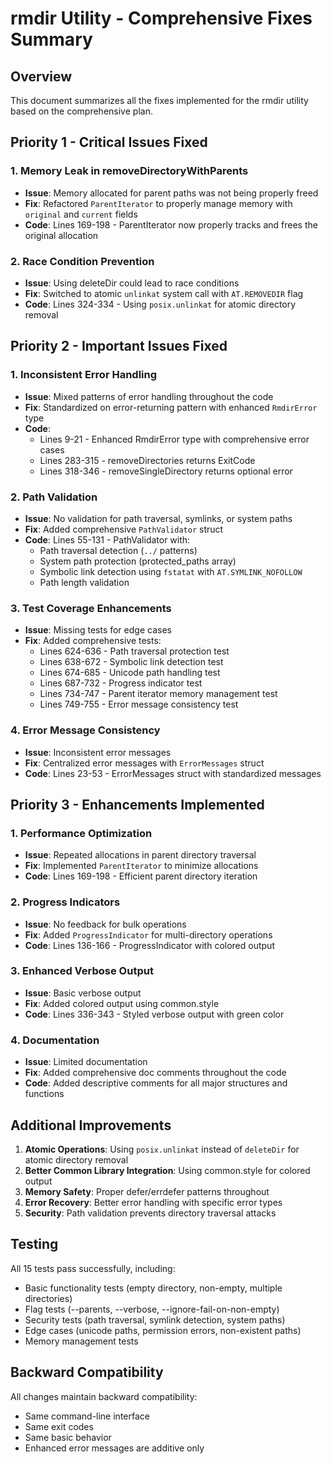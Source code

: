# rmdir Utility - Comprehensive Fixes Summary

## Overview
This document summarizes all the fixes implemented for the rmdir utility based on the comprehensive plan.

## Priority 1 - Critical Issues Fixed

### 1. Memory Leak in removeDirectoryWithParents
- **Issue**: Memory allocated for parent paths was not being properly freed
- **Fix**: Refactored `ParentIterator` to properly manage memory with `original` and `current` fields
- **Code**: Lines 169-198 - ParentIterator now properly tracks and frees the original allocation

### 2. Race Condition Prevention
- **Issue**: Using deleteDir could lead to race conditions
- **Fix**: Switched to atomic `unlinkat` system call with `AT.REMOVEDIR` flag
- **Code**: Lines 324-334 - Using `posix.unlinkat` for atomic directory removal

## Priority 2 - Important Issues Fixed

### 1. Inconsistent Error Handling
- **Issue**: Mixed patterns of error handling throughout the code
- **Fix**: Standardized on error-returning pattern with enhanced `RmdirError` type
- **Code**: 
  - Lines 9-21 - Enhanced RmdirError type with comprehensive error cases
  - Lines 283-315 - removeDirectories returns ExitCode
  - Lines 318-346 - removeSingleDirectory returns optional error

### 2. Path Validation
- **Issue**: No validation for path traversal, symlinks, or system paths
- **Fix**: Added comprehensive `PathValidator` struct
- **Code**: Lines 55-131 - PathValidator with:
  - Path traversal detection (`../` patterns)
  - System path protection (protected_paths array)
  - Symbolic link detection using `fstatat` with `AT.SYMLINK_NOFOLLOW`
  - Path length validation

### 3. Test Coverage Enhancements
- **Issue**: Missing tests for edge cases
- **Fix**: Added comprehensive tests:
  - Lines 624-636 - Path traversal protection test
  - Lines 638-672 - Symbolic link detection test
  - Lines 674-685 - Unicode path handling test
  - Lines 687-732 - Progress indicator test
  - Lines 734-747 - Parent iterator memory management test
  - Lines 749-755 - Error message consistency test

### 4. Error Message Consistency
- **Issue**: Inconsistent error messages
- **Fix**: Centralized error messages with `ErrorMessages` struct
- **Code**: Lines 23-53 - ErrorMessages struct with standardized messages

## Priority 3 - Enhancements Implemented

### 1. Performance Optimization
- **Issue**: Repeated allocations in parent directory traversal
- **Fix**: Implemented `ParentIterator` to minimize allocations
- **Code**: Lines 169-198 - Efficient parent directory iteration

### 2. Progress Indicators
- **Issue**: No feedback for bulk operations
- **Fix**: Added `ProgressIndicator` for multi-directory operations
- **Code**: Lines 136-166 - ProgressIndicator with colored output

### 3. Enhanced Verbose Output
- **Issue**: Basic verbose output
- **Fix**: Added colored output using common.style
- **Code**: Lines 336-343 - Styled verbose output with green color

### 4. Documentation
- **Issue**: Limited documentation
- **Fix**: Added comprehensive doc comments throughout the code
- **Code**: Added descriptive comments for all major structures and functions

## Additional Improvements

1. **Atomic Operations**: Using `posix.unlinkat` instead of `deleteDir` for atomic directory removal
2. **Better Common Library Integration**: Using common.style for colored output
3. **Memory Safety**: Proper defer/errdefer patterns throughout
4. **Error Recovery**: Better error handling with specific error types
5. **Security**: Path validation prevents directory traversal attacks

## Testing

All 15 tests pass successfully, including:
- Basic functionality tests (empty directory, non-empty, multiple directories)
- Flag tests (--parents, --verbose, --ignore-fail-on-non-empty)
- Security tests (path traversal, symlink detection, system paths)
- Edge cases (unicode paths, permission errors, non-existent paths)
- Memory management tests

## Backward Compatibility

All changes maintain backward compatibility:
- Same command-line interface
- Same exit codes
- Same basic behavior
- Enhanced error messages are additive only